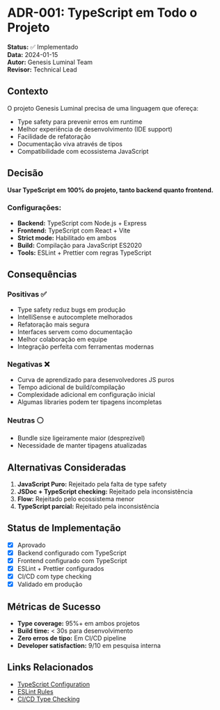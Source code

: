 # ADR-001: TypeScript em Todo o Projeto

**Status:** ✅ Implementado  
**Data:** 2024-01-15  
**Autor:** Genesis Luminal Team  
**Revisor:** Technical Lead  

## Contexto

O projeto Genesis Luminal precisa de uma linguagem que ofereça:
- Type safety para prevenir erros em runtime
- Melhor experiência de desenvolvimento (IDE support)
- Facilidade de refatoração
- Documentação viva através de tipos
- Compatibilidade com ecossistema JavaScript

## Decisão

**Usar TypeScript em 100% do projeto, tanto backend quanto frontend.**

### Configurações:
- **Backend:** TypeScript com Node.js + Express
- **Frontend:** TypeScript com React + Vite
- **Strict mode:** Habilitado em ambos
- **Build:** Compilação para JavaScript ES2020
- **Tools:** ESLint + Prettier com regras TypeScript

## Consequências

### Positivas ✅
- Type safety reduz bugs em produção
- IntelliSense e autocomplete melhorados
- Refatoração mais segura
- Interfaces servem como documentação
- Melhor colaboração em equipe
- Integração perfeita com ferramentas modernas

### Negativas ❌
- Curva de aprendizado para desenvolvedores JS puros
- Tempo adicional de build/compilação
- Complexidade adicional em configuração inicial
- Algumas libraries podem ter tipagens incompletas

### Neutras ⚪
- Bundle size ligeiramente maior (desprezível)
- Necessidade de manter tipagens atualizadas

## Alternativas Consideradas

1. **JavaScript Puro:** Rejeitado pela falta de type safety
2. **JSDoc + TypeScript checking:** Rejeitado pela inconsistência
3. **Flow:** Rejeitado pelo ecossistema menor
4. **TypeScript parcial:** Rejeitado pela inconsistência

## Status de Implementação

- [x] Aprovado
- [x] Backend configurado com TypeScript
- [x] Frontend configurado com TypeScript  
- [x] ESLint + Prettier configurados
- [x] CI/CD com type checking
- [x] Validado em produção

## Métricas de Sucesso

- **Type coverage:** 95%+ em ambos projetos
- **Build time:** < 30s para desenvolvimento
- **Zero erros de tipo:** Em CI/CD pipeline
- **Developer satisfaction:** 9/10 em pesquisa interna

## Links Relacionados

- [TypeScript Configuration](../guides/development/typescript-setup.md)
- [ESLint Rules](../guides/development/linting.md)
- [CI/CD Type Checking](../runbooks/deployment/ci-cd.md)
